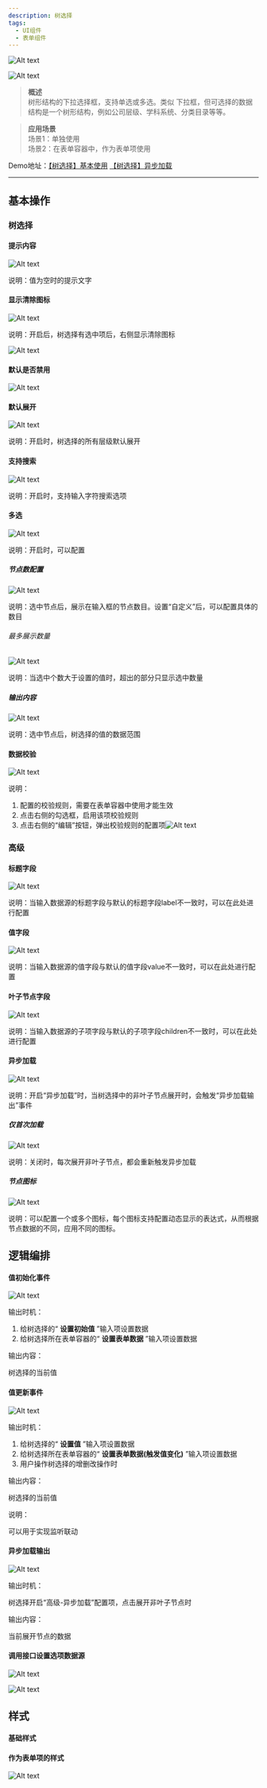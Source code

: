 ```yaml
---
description: 树选择
tags:
  - UI组件
  - 表单组件
---
```


![Alt text](img/image.png)

![Alt text](img/image-1.png)

  

> **概述**\
> 树形结构的下拉选择框，支持单选或多选。类似 下拉框，但可选择的数据结构是一个树形结构，例如公司层级、学科系统、分类目录等等。

> **应用场景**\
> 场景1：单独使用\
> 场景2：在表单容器中，作为表单项使用

Demo地址：[【树选择】基本使用](https://my.mybricks.world/mybricks-app-pcspa/index.html?id=470824239308869) [【树选择】异步加载](https://my.mybricks.world/mybricks-app-pcspa/index.html?id=468407616671813)

----
## 基本操作
### 树选择
#### 提示内容

![Alt text](img/image-2.png)

说明：值为空时的提示文字
#### 显示清除图标

![Alt text](img/image-3.png)

说明：开启后，树选择有选中项后，右侧显示清除图标

![Alt text](img/image-4.png)
#### 默认是否禁用

![Alt text](img/image-5.png)
#### 默认展开

![Alt text](img/image-6.png)

说明：开启时，树选择的所有层级默认展开
#### 支持搜索

![Alt text](img/image-7.png)

说明：开启时，支持输入字符搜索选项
#### 多选

![Alt text](img/image-8.png)

说明：开启时，可以配置
##### 节点数配置

![Alt text](img/image-9.png)

说明：选中节点后，展示在输入框的节点数目。设置“自定义”后，可以配置具体的数目
###### 最多展示数量

![Alt text](img/image-10.png)

说明：当选中个数大于设置的值时，超出的部分只显示选中数量
##### 输出内容

![Alt text](img/image-11.png)

说明：选中节点后，树选择的值的数据范围
#### 数据校验

![Alt text](img/image-12.png)

说明：

1.  配置的校验规则，需要在表单容器中使用才能生效
2.  点击右侧的勾选框，启用该项校验规则
3.  点击右侧的“编辑”按钮，弹出校验规则的配置项![Alt text](img/image-13.png)
### 高级
#### 标题字段

![Alt text](img/image-14.png)

说明：当输入数据源的标题字段与默认的标题字段label不一致时，可以在此处进行配置
#### 值字段

![Alt text](img/image-15.png)

说明：当输入数据源的值字段与默认的值字段value不一致时，可以在此处进行配置
#### 叶子节点字段

![Alt text](img/image-16.png)

说明：当输入数据源的子项字段与默认的子项字段children不一致时，可以在此处进行配置
#### 异步加载

![Alt text](img/image-17.png)

说明：开启“异步加载”时，当树选择中的非叶子节点展开时，会触发“异步加载输出”事件
##### 仅首次加载

![Alt text](img/image-18.png)

说明：关闭时，每次展开非叶子节点，都会重新触发异步加载
##### 节点图标

![Alt text](img/image-19.png)

说明：可以配置一个或多个图标，每个图标支持配置动态显示的表达式，从而根据节点数据的不同，应用不同的图标。
## 逻辑编排
#### 值初始化事件

![Alt text](img/image-20.png)

输出时机：

1.  给树选择的“ **设置初始值** ”输入项设置数据
2.  给树选择所在表单容器的“ **设置表单数据** ”输入项设置数据

输出内容：

树选择的当前值
#### 值更新事件

![Alt text](img/image-21.png)

输出时机：

1.  给树选择的“ **设置值** ”输入项设置数据
2.  给树选择所在表单容器的“ **设置表单数据(触发值变化)** ”输入项设置数据
3.  用户操作树选择的增删改操作时

输出内容：

树选择的当前值

说明：

可以用于实现监听联动
#### 异步加载输出

![Alt text](img/image-22.png)

输出时机：

树选择开启“高级-异步加载”配置项，点击展开非叶子节点时

输出内容：

当前展开节点的数据
#### 调用接口设置选项数据源

![Alt text](img/image-23.png)

![Alt text](img/image-24.png)
## 样式
#### 基础样式
#### 作为表单项的样式

![Alt text](img/image-25.png)